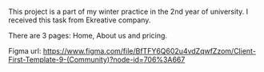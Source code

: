 This project is a part of my winter practice in the 2nd year of university.
I received this task from Ekreative company.

There are 3 pages: Home, About us and pricing.

Figma url: https://www.figma.com/file/BfTFY6Q602u4vdZqwfZzom/Client-First-Template-9-(Community)?node-id=706%3A667